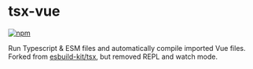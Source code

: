 # tsx-vue
[![npm](https://img.shields.io/npm/v/tsxv?color=blue&label=npm)](https://www.npmjs.com/package/tsxv)

Run Typescript & ESM files and automatically compile imported Vue files. Forked from [esbuild-kit/tsx](https://github.com/esbuild-kit/tsx), but removed REPL and watch mode.